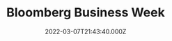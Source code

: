 ---
collection_archive: false
collection_awards: []
collection_category:
  - Editorial
  - Reportage
  - Color
  - Environments
collection_content: >-
  Forty years ago, when baby boomers were starting families, Wall Street
  invented a new field of financial engineering to turn giant pools of capital
  into loans for consumers. This time around, it was the boomers’ kids who were
  settling down, but a shortage of housing combined with stagnant wages and more
  stringent lending standards was pushing ownership out of reach for young
  families. So Wall Street built a new machine, one that collected rental income
  and packaged it into a different kind of revenue stream for institutional
  investors.⁠


  In this version of the story, there aren’t enough rentals for families who
  want to live in a good neighborhood but can’t afford a down payment.⁠ ⁠


  Tenant rights advocates have described Wall Street landlords as mass evictors,
  and conservative pundits such as Fox News’ Tucker Carlson have blasted them
  for crowding regular homebuyers out of the market, warning that the very fate
  of the republic is at stake. Democrats have been in agreement with this
  sentiment. The Biden administration has argued that big investors are making
  it hard for families to participate in a crucial part of the American dream.⁠


  These aren’t merely symbolic concerns. Home equity represents a huge portion
  of wealth in the U.S., especially for moderate-income families that have few
  other opportunities to use borrowed money to invest in assets that can rise in
  value over time. Price appreciation lets owners accrue wealth and then tap
  their equity when they have a large or unexpected expense.
collection_cover: https://d1sf55qlb7p6hz.cloudfront.net/rent_cover-1.jpg
collection_cover_mobile: https://d1sf55qlb7p6hz.cloudfront.net/rent_vertical-cover-1.jpg
collection_description: >-
  Wall Street is buying starter homes to quietly become America’s landlord,
  promoting a new vision of the America dream: paying rent. Pictured is a
  topographical study of homes from Progress Residential, one of the biggest
  Wall Street landlords in the country.
collection_description_alignment: center
collection_exhibition: []
collection_filter: Commissioned + Stock
collection_hidden: false
collection_meta: The Rent is too Damn High
collection_meta_2: 
collection_press: []
collection_preview:
  - https://d1sf55qlb7p6hz.cloudfront.net/rent_4x3-6.jpg
  - https://d1sf55qlb7p6hz.cloudfront.net/rent_4x3-1.jpg
  - https://d1sf55qlb7p6hz.cloudfront.net/rent_4x3-3.jpg
  - https://d1sf55qlb7p6hz.cloudfront.net/rent_4x3-4.jpg
  - https://d1sf55qlb7p6hz.cloudfront.net/rent_4x3-5.jpg
cover_image: 
date: 2022-03-07T21:43:40.000Z
hide_footer: false 
navigation_theme: white
px_extra: true
row_alignment: between
slug: bloomberg-rent
theme_color: C6E3FF
theme_color_all_works: 
title: Bloomberg Business Week
seo:
  meta_description: 
  meta_title: 
collection_blocks:
  - _bookshop_name: collections/media-row-start
    row_alignment: between
  - _bookshop_name: collections/media-element
    align_y:  
    caption: 
    color: F2E5F9
    image: https://d1sf55qlb7p6hz.cloudfront.net/rent-1.jpg
    margin_left: 15
    margin_right: 0
    margin_y: 100
    width: 70
  - _bookshop_name: collections/media-row
    row_alignment: between
  - _bookshop_name: collections/media-element
    align_y:  
    caption: 
    color: E1F0FB
    image: https://d1sf55qlb7p6hz.cloudfront.net/rent-2.jpg
    margin_left: 5
    margin_right: 0
    margin_y: 400
    width: 50
  - _bookshop_name: collections/media-element
    align_y:  
    caption: 
    color: FBF4E3
    image: https://d1sf55qlb7p6hz.cloudfront.net/rent-3.jpg
    margin_left: 0
    margin_right: 5
    margin_y: 100
    width: 33
  - _bookshop_name: collections/media-row
    row_alignment: between
  - _bookshop_name: collections/media-element
    align_y:  
    caption: 
    color: FBE4E4
    image: https://d1sf55qlb7p6hz.cloudfront.net/rent-4.jpg
    margin_left: 10
    margin_right: 0
    margin_y: 100
    width: 60
  - _bookshop_name: collections/media-element
    align_y:  
    caption: 
    color: FDF6D3
    image: https://d1sf55qlb7p6hz.cloudfront.net/rent-5.jpg
    margin_left: 0
    margin_right: 5
    margin_y: 700
    width: 20
  - _bookshop_name: collections/media-row
    row_alignment: between
  - _bookshop_name: collections/media-element
    align_y:  
    caption: 
    color: EEE3F4
    image: https://d1sf55qlb7p6hz.cloudfront.net/rent-6.jpg
    margin_left: 20
    margin_right: 0
    margin_y: 100
    width: 66
  - _bookshop_name: collections/media-row
    row_alignment: between
  - _bookshop_name: collections/media-element
    align_y:  
    caption: 
    color: E6FFFC
    image: https://d1sf55qlb7p6hz.cloudfront.net/rent-11.jpg
    margin_left: 40
    margin_right: 0
    margin_y: 100
    width: 33
  - _bookshop_name: collections/media-row
    row_alignment: between
  - _bookshop_name: collections/media-element
    align_y:  
    caption: 
    color: F7EFDB
    image: https://d1sf55qlb7p6hz.cloudfront.net/rent-7.jpg
    margin_left: 5
    margin_right: 0
    margin_y: 100
    width: 50
  - _bookshop_name: collections/media-element
    align_y:  
    caption: 
    color: FFE7E7
    image: https://d1sf55qlb7p6hz.cloudfront.net/rent-15.jpg
    margin_left: 0
    margin_right: 15
    margin_y: 200
    width: 25
  - _bookshop_name: collections/media-row
    row_alignment: between
  - _bookshop_name: collections/media-element
    align_y:  
    caption: 
    color: D8FDDA
    image: https://d1sf55qlb7p6hz.cloudfront.net/rent-10.jpg
    margin_left: 25
    margin_right: 0
    margin_y: 100
    width: 45
  - _bookshop_name: collections/media-row
    row_alignment: between
  - _bookshop_name: collections/media-element
    align_y:  
    caption: 
    color: FFF0E0
    image: https://d1sf55qlb7p6hz.cloudfront.net/rent-8.jpg
    margin_left: 65
    margin_right: 0
    margin_y: 100
    width: 20
  - _bookshop_name: collections/media-row
    row_alignment: between
  - _bookshop_name: collections/media-element
    align_y:  
    caption: 
    color: FFE3FE
    image: https://d1sf55qlb7p6hz.cloudfront.net/rent-12.jpg
    margin_left: 45
    margin_right: 0
    margin_y: 100
    width: 33
  - _bookshop_name: collections/media-row
    row_alignment: between
  - _bookshop_name: collections/media-row
    row_alignment: between
  - _bookshop_name: collections/media-element
    align_y:  
    caption: 
    color: E6FEFD
    image: https://d1sf55qlb7p6hz.cloudfront.net/rent-13.jpg
    margin_left: 15
    margin_right: 0
    margin_y: 100
    width: 45
  - _bookshop_name: collections/media-row
    row_alignment: between
  - _bookshop_name: collections/media-element
    align_y:  
    caption: 
    color: FFE4E4
    image: https://d1sf55qlb7p6hz.cloudfront.net/rent-14.jpg
    margin_left: 30
    margin_right: 0
    margin_y: 100
    width: 66
  - _bookshop_name: collections/media-row-end
---